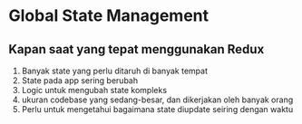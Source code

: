 # Global State Management

## Kapan saat yang tepat menggunakan Redux

1. Banyak state yang perlu ditaruh di banyak tempat
2. State pada app sering berubah
3. Logic untuk mengubah state kompleks
4. ukuran codebase yang sedang-besar, dan dikerjakan oleh banyak orang
5. Perlu untuk mengetahui bagaimana state diupdate seiring dengan waktu
